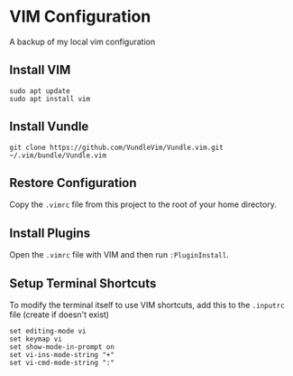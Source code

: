 # VIM Configuration

A backup of my local vim configuration

## Install VIM

```
sudo apt update
sudo apt install vim
```

## Install Vundle

```
git clone https://github.com/VundleVim/Vundle.vim.git ~/.vim/bundle/Vundle.vim
```

## Restore Configuration

Copy the `.vimrc` file from this project to the root of your home directory.

## Install Plugins

Open the `.vimrc` file with VIM and then run `:PluginInstall`.

## Setup Terminal Shortcuts

To modify the terminal itself to use VIM shortcuts, add this to the `.inputrc` file (create if doesn't exist)

```
set editing-mode vi
set keymap vi
set show-mode-in-prompt on
set vi-ins-mode-string "+"
set vi-cmd-mode-string ":"
```
